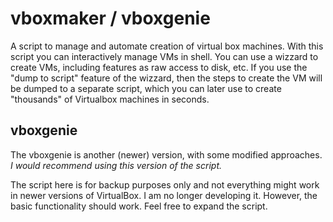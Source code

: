 # vboxmaker / vboxgenie
A script to manage and automate creation of virtual box machines. With this script you can interactively manage VMs in shell. You can use a wizzard to create VMs, including features as raw access to disk, etc. If you use the "dump to script" feature of the wizzard, then the steps to create the VM will be dumped to a separate script, which you can later use to create "thousands" of Virtualbox machines in seconds.

## vboxgenie
The vboxgenie is another (newer) version, with some modified approaches. *I would recommend using this version of the script.*

The script here is for backup purposes only and not everything might work in newer versions of VirtualBox. I am no longer developing it. However, the basic functionality should work. Feel free to expand the script.
